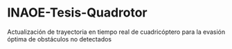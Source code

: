 # INAOE-Tesis-Quadrotor
Actualización de trayectoria en tiempo real de cuadricóptero para la evasión óptima de obstáculos no detectados
